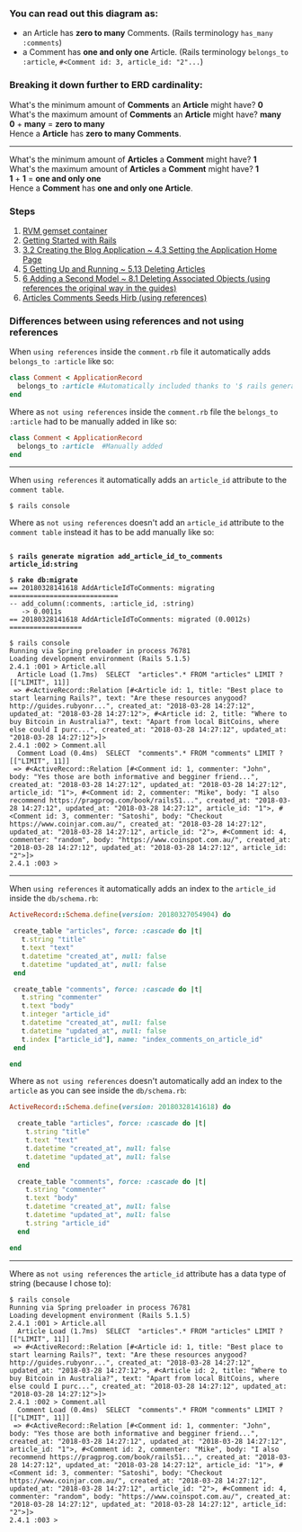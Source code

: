 ### You can read out this diagram as:
* an Article has **zero to many** Comments. (Rails terminology `has_many :comments`)
* a Comment has **one and only one** Article. (Rails terminology `belongs_to :article`, `#<Comment id: 3, article_id: "2"...`)

### Breaking it down further to ERD cardinality:

What's the minimum amount of **Comments** an **Article** might have? **0**<br/>
What's the maximum amount of **Comments** an **Article** might have? **many**<br/>
**0** + **many** = **zero to many**<br/>
Hence a **Article** has **zero to many Comments**.

---

What's the minimum amount of **Articles** a **Comment** might have? **1**<br/>
What's the maximum amount of **Articles** a **Comment** might have? **1**<br/>
**1** + **1** = **one and only one**<br/>
Hence a **Comment** has **one and only one Article**.

### Steps

1. [RVM gemset container](https://gist.github.com/JuliusRobertOppenheimer/c098915268af721d8e12bda9448d4e3d)
2. [Getting Started with Rails](http://guides.rubyonrails.org/getting_started.html)
3. [3.2 Creating the Blog Application ~ 4.3 Setting the Application Home Page](https://gist.github.com/JuliusRobertOppenheimer/b65bf0edd298ad6a7b0ab8bdda5ea34d)
4. [5 Getting Up and Running ~ 5.13 Deleting Articles](https://gist.github.com/JuliusRobertOppenheimer/847f19c79c1b87907fb3898751d715c8)
5. [6 Adding a Second Model ~  8.1 Deleting Associated Objects (using references the original way in the guides) ](https://gist.github.com/JuliusRobertOppenheimer/9c96b8b7d4871fca6f55a3e1d3abb232)
6. [Articles Comments Seeds Hirb (using references) ](https://gist.github.com/JuliusRobertOppenheimer/94e544d1d2fc6fd52b0f91e4b2bd982f)

### Differences between using references and not using references

When `using references` inside the `comment.rb` file it automatically adds `belongs_to :article` like so:

```ruby
class Comment < ApplicationRecord
  belongs_to :article #Automatically included thanks to '$ rails generate model Comment commenter:string body:text article:reference'
end
```

Where as `not using references` inside the `comment.rb` file the `belongs_to :article` had to be manually added in like so:

```ruby
class Comment < ApplicationRecord
  belongs_to :article  #Manually added
end
```

---

When `using references` it automatically adds an `article_id` attribute to the `comment table`.

```
$ rails console

```


Where as `not using references` doesn't add an `article_id` attribute to the `comment table` instead it has to be add manually like so:

<pre><code>
$ <b>rails generate migration add_article_id_to_comments article_id:string</b>

$ <b>rake db:migrate</b>
== 20180328141618 AddArticleIdToComments: migrating ===========================
-- add_column(:comments, :article_id, :string)
   -> 0.0011s
== 20180328141618 AddArticleIdToComments: migrated (0.0012s) ==================
</pre></code>

```
$ rails console
Running via Spring preloader in process 76781
Loading development environment (Rails 5.1.5)
2.4.1 :001 > Article.all
  Article Load (1.7ms)  SELECT  "articles".* FROM "articles" LIMIT ?  [["LIMIT", 11]]
 => #<ActiveRecord::Relation [#<Article id: 1, title: "Best place to start learning Rails?", text: "Are these resources anygood? http://guides.rubyonr...", created_at: "2018-03-28 14:27:12", updated_at: "2018-03-28 14:27:12">, #<Article id: 2, title: "Where to buy Bitcoin in Australia?", text: "Apart from local BitCoins, where else could I purc...", created_at: "2018-03-28 14:27:12", updated_at: "2018-03-28 14:27:12">]>
2.4.1 :002 > Comment.all
  Comment Load (0.4ms)  SELECT  "comments".* FROM "comments" LIMIT ?  [["LIMIT", 11]]
 => #<ActiveRecord::Relation [#<Comment id: 1, commenter: "John", body: "Yes those are both informative and begginer friend...", created_at: "2018-03-28 14:27:12", updated_at: "2018-03-28 14:27:12", article_id: "1">, #<Comment id: 2, commenter: "Mike", body: "I also recommend https://pragprog.com/book/rails51...", created_at: "2018-03-28 14:27:12", updated_at: "2018-03-28 14:27:12", article_id: "1">, #<Comment id: 3, commenter: "Satoshi", body: "Checkout https://www.coinjar.com.au/", created_at: "2018-03-28 14:27:12", updated_at: "2018-03-28 14:27:12", article_id: "2">, #<Comment id: 4, commenter: "random", body: "https://www.coinspot.com.au/", created_at: "2018-03-28 14:27:12", updated_at: "2018-03-28 14:27:12", article_id: "2">]>
2.4.1 :003 >
```

---

When `using references` it automatically adds an index to the `article_id` inside the `db/schema.rb`:

```ruby
ActiveRecord::Schema.define(version: 20180327054904) do

 create_table "articles", force: :cascade do |t|
   t.string "title"
   t.text "text"
   t.datetime "created_at", null: false
   t.datetime "updated_at", null: false
 end

 create_table "comments", force: :cascade do |t|
   t.string "commenter"
   t.text "body"
   t.integer "article_id"
   t.datetime "created_at", null: false
   t.datetime "updated_at", null: false
   t.index ["article_id"], name: "index_comments_on_article_id"
 end

end
```

Where as `not using references` doesn't automatically add an index to the `article` as you can see inside the `db/schema.rb`:

```ruby
ActiveRecord::Schema.define(version: 20180328141618) do

  create_table "articles", force: :cascade do |t|
    t.string "title"
    t.text "text"
    t.datetime "created_at", null: false
    t.datetime "updated_at", null: false
  end

  create_table "comments", force: :cascade do |t|
    t.string "commenter"
    t.text "body"
    t.datetime "created_at", null: false
    t.datetime "updated_at", null: false
    t.string "article_id"
  end

end
```

---

Where as `not using references` the `article_id` attribute has a data type of string (because I chose to):

```
$ rails console
Running via Spring preloader in process 76781
Loading development environment (Rails 5.1.5)
2.4.1 :001 > Article.all
  Article Load (1.7ms)  SELECT  "articles".* FROM "articles" LIMIT ?  [["LIMIT", 11]]
 => #<ActiveRecord::Relation [#<Article id: 1, title: "Best place to start learning Rails?", text: "Are these resources anygood? http://guides.rubyonr...", created_at: "2018-03-28 14:27:12", updated_at: "2018-03-28 14:27:12">, #<Article id: 2, title: "Where to buy Bitcoin in Australia?", text: "Apart from local BitCoins, where else could I purc...", created_at: "2018-03-28 14:27:12", updated_at: "2018-03-28 14:27:12">]>
2.4.1 :002 > Comment.all
  Comment Load (0.4ms)  SELECT  "comments".* FROM "comments" LIMIT ?  [["LIMIT", 11]]
 => #<ActiveRecord::Relation [#<Comment id: 1, commenter: "John", body: "Yes those are both informative and begginer friend...", created_at: "2018-03-28 14:27:12", updated_at: "2018-03-28 14:27:12", article_id: "1">, #<Comment id: 2, commenter: "Mike", body: "I also recommend https://pragprog.com/book/rails51...", created_at: "2018-03-28 14:27:12", updated_at: "2018-03-28 14:27:12", article_id: "1">, #<Comment id: 3, commenter: "Satoshi", body: "Checkout https://www.coinjar.com.au/", created_at: "2018-03-28 14:27:12", updated_at: "2018-03-28 14:27:12", article_id: "2">, #<Comment id: 4, commenter: "random", body: "https://www.coinspot.com.au/", created_at: "2018-03-28 14:27:12", updated_at: "2018-03-28 14:27:12", article_id: "2">]>
2.4.1 :003 >
```
